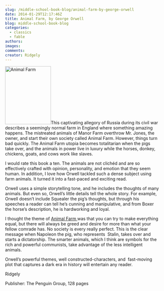 ```yaml
---
slug: /middle-school-book-blog/animal-farm-by-george-orwell
date: 2014-01-29T12:17:46Z
title: Animal Farm, by George Orwell
blog: middle-school-book-blog
categories:
  - classics
  - fable
authors:
images:
comments:
creator: Ridgely
---
```


<img src="http://upload.wikimedia.org/wikipedia/commons/1/1d/AnimalFarm_1stEd.jpg" alt="Animal Farm" width="150" height="190" class="alignleft size-thumbnail wp-image-803" />This captivating allegory of Russia during its civil war describes a seemingly normal farm in England where something amazing happens. The mistreated animals of Manor Farm overthrow Mr. Jones, the owner, and start their own society called Animal Farm. However, things turn bad quickly. The Animal Farm utopia becomes totalitarian when the pigs take over, and the animals in power live in luxury while the horses, donkey, chickens, goats, and cows work like slaves.

I would rate this book a ten. The animals are not clichéd and are so effectively crafted with opinion, personality, and emotion that they seem human. In addition, I love how Orwell tackled such a dense subject using farm animals. It turned it into a fast-paced and exciting read.

Orwell uses a simple storytelling tone, and he includes the thoughts of many animals. But even so, Orwell’s little details tell the whole story. For example, Orwell doesn’t include Squealer the pig’s thoughts, but through his speeches a reader can tell he’s cunning and manipulative, and from Boxer the horse’s description, he is hardworking and loyal.

I thought the theme of <span style="text-decoration: underline;">Animal Farm </span>was that you can try to make everything equal, but there will always be greed and desire for more than what your fellow comrade has. No society is every really perfect. This is the clear message when Napoleon the pig, who represents  Stalin, takes over and starts a dictatorship. The smarter animals, which I think are symbols for the rich and powerful communists, take advantage of the less intelligent animals.

Orwell’s powerful themes, well constructed-characters, and  fast-moving plot that captures a dark era in history will entertain any reader.

Ridgely

Publisher: The Penguin Group, 128 pages
